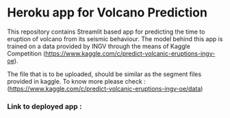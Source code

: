 # Heroku app for Volcano Prediction

This repository contains Streamlit based app for predicting the time to eruption of volcano from its seismic behaviour.
The model behind this app is trained on a data provided by INGV through the means of Kaggle Competition (https://www.kaggle.com/c/predict-volcanic-eruptions-ingv-oe).

The file that is to be uploaded, should be similar as the segment files provided in kaggle.
To know more please check : (https://www.kaggle.com/c/predict-volcanic-eruptions-ingv-oe/data)

### Link to deployed app :
<to be obtained later>   